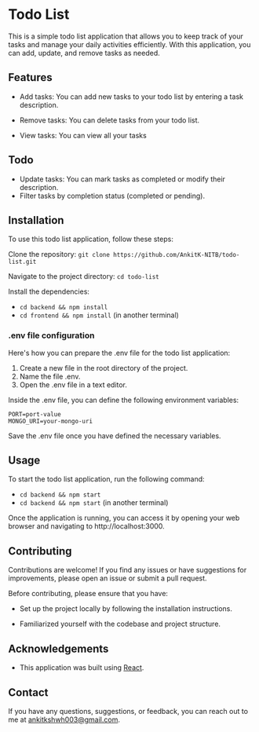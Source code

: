 # Todo List

This is a simple todo list application that allows you to keep track of your tasks and manage your daily activities efficiently. With this application, you can add, update, and remove tasks as needed.

## Features
- Add tasks: You can add new tasks to your todo list by entering a task description.

- Remove tasks: You can delete tasks from your todo list.

- View tasks: You can view all your tasks

## Todo
- Update tasks: You can mark tasks as completed or modify their description.
- Filter tasks by completion status (completed or pending).

## Installation

To use this todo list application, follow these steps:

Clone the repository:
`git clone https://github.com/AnkitK-NITB/todo-list.git`

Navigate to the project directory: 
`cd todo-list`

Install the dependencies: 
- `cd backend && npm install`
- `cd frontend && npm install` (in another terminal)

### .env file configuration
Here's how you can prepare the .env file for the todo list application:

1. Create a new file in the root directory of the project.
2. Name the file .env.
3. Open the .env file in a text editor.

Inside the .env file, you can define the following environment variables:
```
PORT=port-value
MONGO_URI=your-mongo-uri
```
Save the .env file once you have defined the necessary variables.

## Usage
To start the todo list application, run the following command:
- `cd backend && npm start`
- `cd backend && npm start` (in another terminal)

Once the application is running, you can access it by opening your web browser and navigating to http://localhost:3000.

## Contributing

Contributions are welcome! If you find any issues or have suggestions for improvements, please open an issue or submit a pull request.

Before contributing, please ensure that you have:

- Set up the project locally by following the installation instructions.

- Familiarized yourself with the codebase and project structure.

## Acknowledgements
- This application was built using [React](reactjs.org).

## Contact
If you have any questions, suggestions, or feedback, you can reach out to me at ankitkshwh003@gmail.com.
